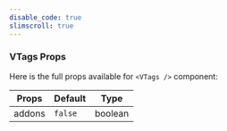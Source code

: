 ```yaml
---
disable_code: true
slimscroll: true
---
```


### VTags Props

Here is the full props available for `<VTags />` component:

| Props  | Default                                 | Type    |
| ------ | --------------------------------------- | ------- |
| addons | <span class="is-boolean">`false`</span> | boolean |
